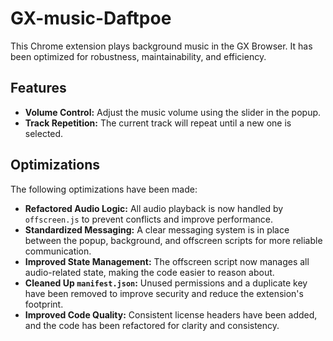 # GX-music-Daftpoe

This Chrome extension plays background music in the GX Browser. It has been optimized for robustness, maintainability, and efficiency.

## Features

- **Volume Control:** Adjust the music volume using the slider in the popup.
- **Track Repetition:** The current track will repeat until a new one is selected.

## Optimizations

The following optimizations have been made:

- **Refactored Audio Logic:** All audio playback is now handled by `offscreen.js` to prevent conflicts and improve performance.
- **Standardized Messaging:** A clear messaging system is in place between the popup, background, and offscreen scripts for more reliable communication.
- **Improved State Management:** The offscreen script now manages all audio-related state, making the code easier to reason about.
- **Cleaned Up `manifest.json`:** Unused permissions and a duplicate key have been removed to improve security and reduce the extension's footprint.
- **Improved Code Quality:** Consistent license headers have been added, and the code has been refactored for clarity and consistency.
